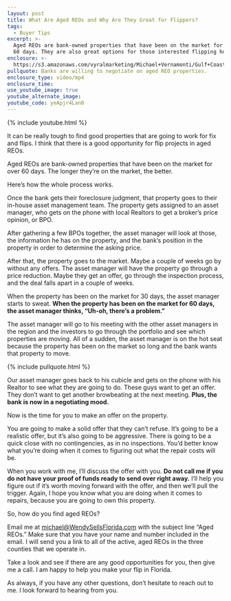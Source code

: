 ```yaml
---
layout: post
title: What Are Aged REOs and Why Are They Great for Flippers?
tags:
  - Buyer Tips
excerpt: >-
  Aged REOs are bank-owned properties that have been on the market for more than
  60 days. They are also great options for those interested flipping houses.
enclosure: >-
  https://s3.amazonaws.com/vyralmarketing/Michael+Vernamonti/Gulf+Coast+Real+Estate+Aged+REOs.mp4
pullquote: Banks are willing to negotiate on aged REO properties.
enclosure_type: video/mp4
enclosure_time:
use_youtube_image: true
youtube_alternate_image:
youtube_code: yeApjr4Lan0
---
```



{% include youtube.html %}

It can be really tough to find good properties that are going to work for fix and flips. I think that there is a good opportunity for flip projects in aged REOs.&nbsp;

Aged REOs are bank-owned properties that have been on the market for over 60 days. The longer they’re on the market, the better.&nbsp;

Here’s how the whole process works.&nbsp;

Once the bank gets their foreclosure judgment, that property goes to their in-house asset management team. The property gets assigned to an asset manager, who gets on the phone with local Realtors to get a broker’s price opinion, or BPO.&nbsp;

After gathering a few BPOs together, the asset manager will look at those, the information he has on the property, and the bank’s position in the property in order to determine the asking price.&nbsp;

After that, the property goes to the market. Maybe a couple of weeks go by without any offers. The asset manager will have the property go through a price reduction. Maybe they get an offer, go through the inspection process, and the deal falls apart in a couple of weeks.&nbsp;

When the property has been on the market for 30 days, the asset manager starts to sweat. **When the property has been on the market for 60 days, the asset manager thinks, “Uh-oh, there’s a problem.”**&nbsp;

The asset manager will go to his meeting with the other asset managers in the region and the investors to go through the portfolio and see which properties are moving. All of a sudden, the asset manager is on the hot seat because the property has been on the market so long and the bank wants that property to move.&nbsp;

{% include pullquote.html %}

Our asset manager goes back to his cubicle and gets on the phone with his Realtor to see what they are going to do. These guys want to get an offer. They don’t want to get another browbeating at the next meeting. **Plus, the bank is now in a negotiating mood.&nbsp;**

Now is the time for you to make an offer on the property.&nbsp;

You are going to make a solid offer that they can’t refuse. It’s going to be a realistic offer, but it’s also going to be aggressive. There is going to be a quick close with no contingencies, as in no inspections. You’d better know what you’re doing when it comes to figuring out what the repair costs will be.

When you work with me, I’ll discuss the offer with you. **Do not call me if you do not have your proof of funds ready to send over right away.** I’ll help you figure out if it’s worth moving forward with the offer, and then we’ll pull the trigger. Again, I hope you know what you are doing when it comes to repairs, because you are going to own this property.&nbsp;

So, how do you find aged REOs?&nbsp;

Email me at [michael@WendySellsFlorida.com](javascript:void(location.href='mailto:'+String.fromCharCode(109,105,99,104,97,101,108,64,87,101,110,100,121,82,101,105,110,104,97,114,100,116,82,101,97,108,116,121,46,117,115))) with the subject line “Aged REOs.” Make sure that you have your name and number included in the email. I will send you a link to all of the active, aged REOs in the three counties that we operate in.&nbsp;

Take a look and see if there are any good opportunities for you, then give me a call. I am happy to help you make your flip in Florida.&nbsp;

As always, if you have any other questions, don’t hesitate to reach out to me. I look forward to hearing from you.